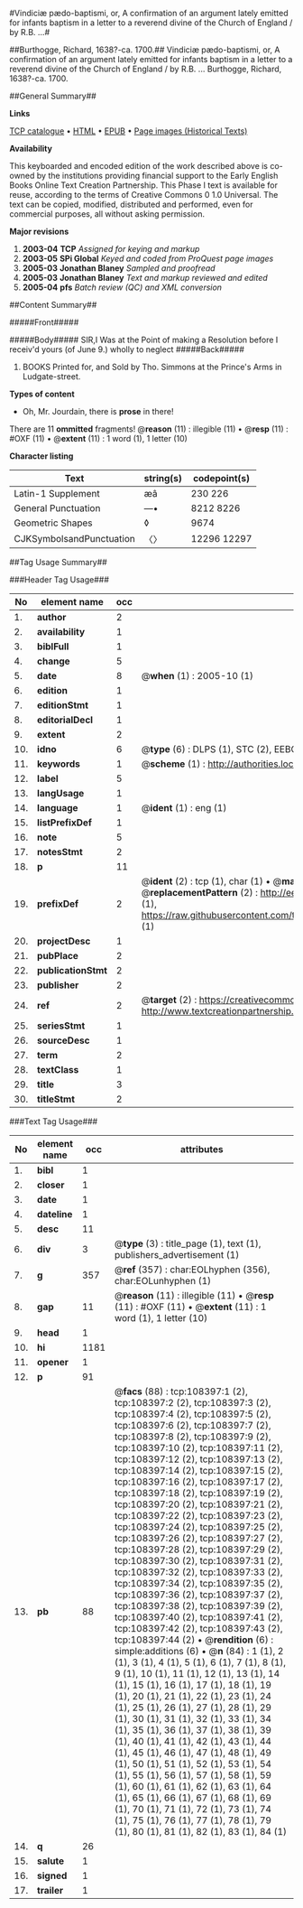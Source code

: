 #Vindiciæ pædo-baptismi, or, A confirmation of an argument lately emitted for infants baptism in a letter to a reverend divine of the Church of England / by R.B. ...#

##Burthogge, Richard, 1638?-ca. 1700.##
Vindiciæ pædo-baptismi, or, A confirmation of an argument lately emitted for infants baptism in a letter to a reverend divine of the Church of England / by R.B. ...
Burthogge, Richard, 1638?-ca. 1700.

##General Summary##

**Links**

[TCP catalogue](http://www.ota.ox.ac.uk/tcp/)  • 
[HTML](http://tei.it.ox.ac.uk/tcp/Texts-HTML/free/A30/A30637.html)  • 
[EPUB](http://tei.it.ox.ac.uk/tcp/Texts-EPUB/free/A30/A30637.epub) • 
[Page images (Historical Texts)](https://data.historicaltexts.jisc.ac.uk/view?pubId=eebo-18831844e&pageId=eebo-18831844e-108397-1)

**Availability**

This keyboarded and encoded edition of the
	       work described above is co-owned by the institutions
	       providing financial support to the Early English Books
	       Online Text Creation Partnership. This Phase I text is
	       available for reuse, according to the terms of Creative
	       Commons 0 1.0 Universal. The text can be copied,
	       modified, distributed and performed, even for
	       commercial purposes, all without asking permission.

**Major revisions**

1. __2003-04__ __TCP__ *Assigned for keying and markup*
1. __2003-05__ __SPi Global__ *Keyed and coded from ProQuest page images*
1. __2005-03__ __Jonathan Blaney__ *Sampled and proofread*
1. __2005-03__ __Jonathan Blaney__ *Text and markup reviewed and edited*
1. __2005-04__ __pfs__ *Batch review (QC) and XML conversion*

##Content Summary##

#####Front#####

#####Body#####
SIR,I Was at the Point of making a Resolution before I receiv'd yours (of June 9.) wholly to neglect
#####Back#####

1. BOOKS Printed for, and Sold by Tho. Simmons at the Prince's Arms in Ludgate-street.

**Types of content**

  * Oh, Mr. Jourdain, there is **prose** in there!

There are 11 **ommitted** fragments! 
 @__reason__ (11) : illegible (11)  •  @__resp__ (11) : #OXF (11)  •  @__extent__ (11) : 1 word (1), 1 letter (10)

**Character listing**


|Text|string(s)|codepoint(s)|
|---|---|---|
|Latin-1 Supplement|æâ|230 226|
|General Punctuation|—•|8212 8226|
|Geometric Shapes|◊|9674|
|CJKSymbolsandPunctuation|〈〉|12296 12297|

##Tag Usage Summary##

###Header Tag Usage###

|No|element name|occ|attributes|
|---|---|---|---|
|1.|__author__|2||
|2.|__availability__|1||
|3.|__biblFull__|1||
|4.|__change__|5||
|5.|__date__|8| @__when__ (1) : 2005-10 (1)|
|6.|__edition__|1||
|7.|__editionStmt__|1||
|8.|__editorialDecl__|1||
|9.|__extent__|2||
|10.|__idno__|6| @__type__ (6) : DLPS (1), STC (2), EEBO-CITATION (1), OCLC (1), VID (1)|
|11.|__keywords__|1| @__scheme__ (1) : http://authorities.loc.gov/ (1)|
|12.|__label__|5||
|13.|__langUsage__|1||
|14.|__language__|1| @__ident__ (1) : eng (1)|
|15.|__listPrefixDef__|1||
|16.|__note__|5||
|17.|__notesStmt__|2||
|18.|__p__|11||
|19.|__prefixDef__|2| @__ident__ (2) : tcp (1), char (1)  •  @__matchPattern__ (2) : ([0-9\-]+):([0-9IVX]+) (1), (.+) (1)  •  @__replacementPattern__ (2) : http://eebo.chadwyck.com/downloadtiff?vid=$1&page=$2 (1), https://raw.githubusercontent.com/textcreationpartnership/Texts/master/tcpchars.xml#$1 (1)|
|20.|__projectDesc__|1||
|21.|__pubPlace__|2||
|22.|__publicationStmt__|2||
|23.|__publisher__|2||
|24.|__ref__|2| @__target__ (2) : https://creativecommons.org/publicdomain/zero/1.0/ (1), http://www.textcreationpartnership.org/docs/. (1)|
|25.|__seriesStmt__|1||
|26.|__sourceDesc__|1||
|27.|__term__|2||
|28.|__textClass__|1||
|29.|__title__|3||
|30.|__titleStmt__|2||


###Text Tag Usage###

|No|element name|occ|attributes|
|---|---|---|---|
|1.|__bibl__|1||
|2.|__closer__|1||
|3.|__date__|1||
|4.|__dateline__|1||
|5.|__desc__|11||
|6.|__div__|3| @__type__ (3) : title_page (1), text (1), publishers_advertisement (1)|
|7.|__g__|357| @__ref__ (357) : char:EOLhyphen (356), char:EOLunhyphen (1)|
|8.|__gap__|11| @__reason__ (11) : illegible (11)  •  @__resp__ (11) : #OXF (11)  •  @__extent__ (11) : 1 word (1), 1 letter (10)|
|9.|__head__|1||
|10.|__hi__|1181||
|11.|__opener__|1||
|12.|__p__|91||
|13.|__pb__|88| @__facs__ (88) : tcp:108397:1 (2), tcp:108397:2 (2), tcp:108397:3 (2), tcp:108397:4 (2), tcp:108397:5 (2), tcp:108397:6 (2), tcp:108397:7 (2), tcp:108397:8 (2), tcp:108397:9 (2), tcp:108397:10 (2), tcp:108397:11 (2), tcp:108397:12 (2), tcp:108397:13 (2), tcp:108397:14 (2), tcp:108397:15 (2), tcp:108397:16 (2), tcp:108397:17 (2), tcp:108397:18 (2), tcp:108397:19 (2), tcp:108397:20 (2), tcp:108397:21 (2), tcp:108397:22 (2), tcp:108397:23 (2), tcp:108397:24 (2), tcp:108397:25 (2), tcp:108397:26 (2), tcp:108397:27 (2), tcp:108397:28 (2), tcp:108397:29 (2), tcp:108397:30 (2), tcp:108397:31 (2), tcp:108397:32 (2), tcp:108397:33 (2), tcp:108397:34 (2), tcp:108397:35 (2), tcp:108397:36 (2), tcp:108397:37 (2), tcp:108397:38 (2), tcp:108397:39 (2), tcp:108397:40 (2), tcp:108397:41 (2), tcp:108397:42 (2), tcp:108397:43 (2), tcp:108397:44 (2)  •  @__rendition__ (6) : simple:additions (6)  •  @__n__ (84) : 1 (1), 2 (1), 3 (1), 4 (1), 5 (1), 6 (1), 7 (1), 8 (1), 9 (1), 10 (1), 11 (1), 12 (1), 13 (1), 14 (1), 15 (1), 16 (1), 17 (1), 18 (1), 19 (1), 20 (1), 21 (1), 22 (1), 23 (1), 24 (1), 25 (1), 26 (1), 27 (1), 28 (1), 29 (1), 30 (1), 31 (1), 32 (1), 33 (1), 34 (1), 35 (1), 36 (1), 37 (1), 38 (1), 39 (1), 40 (1), 41 (1), 42 (1), 43 (1), 44 (1), 45 (1), 46 (1), 47 (1), 48 (1), 49 (1), 50 (1), 51 (1), 52 (1), 53 (1), 54 (1), 55 (1), 56 (1), 57 (1), 58 (1), 59 (1), 60 (1), 61 (1), 62 (1), 63 (1), 64 (1), 65 (1), 66 (1), 67 (1), 68 (1), 69 (1), 70 (1), 71 (1), 72 (1), 73 (1), 74 (1), 75 (1), 76 (1), 77 (1), 78 (1), 79 (1), 80 (1), 81 (1), 82 (1), 83 (1), 84 (1)|
|14.|__q__|26||
|15.|__salute__|1||
|16.|__signed__|1||
|17.|__trailer__|1||
